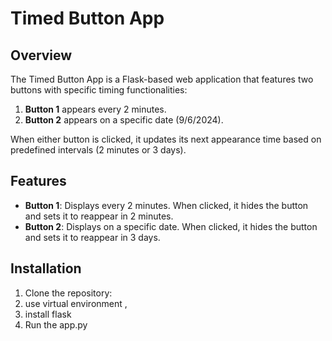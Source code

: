 # Timed Button App

## Overview

The Timed Button App is a Flask-based web application that features two buttons with specific timing functionalities:
1. **Button 1** appears every 2 minutes.
2. **Button 2** appears on a specific date (9/6/2024).

When either button is clicked, it updates its next appearance time based on predefined intervals (2 minutes or 3 days).

## Features

- **Button 1**: Displays every 2 minutes. When clicked, it hides the button and sets it to reappear in 2 minutes.
- **Button 2**: Displays on a specific date. When clicked, it hides the button and sets it to reappear in 3 days.

## Installation

1. Clone the repository:
2. use virtual environment ,
3. install flask 
4. Run the app.py

